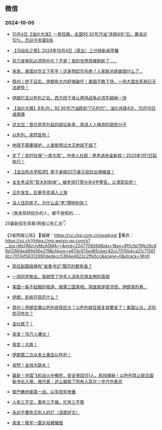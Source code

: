 ## 微信 
### 2024-10-05

+ [10月4日【油价大涨】一夜狂飙，全国95,92号汽油“连跌8毛”后，暴涨近10%，恐迎今年第8涨](https://mp.weixin.qq.com/s?__biz=MzI0NTU2MjA4NQ==&mid=2247549257&idx=2&sn=85e584f6a3d531fec9e9a368db7d3802&chksm=e8bb829b34a7b6cf285ca1ba191739d05c3482cf264740b32ab601bf84b69ba4035cfe16f89e&scene=0&xtrack=1#rd)

+ [【冯站长之家】2024年10月4日（周五）三分钟新闻早餐](https://mp.weixin.qq.com/s?__biz=MzA5OTQyMDgyOQ==&mid=2652724074&idx=1&sn=f03d9a56bc74f4689ddc3488e0df8d95&chksm=8a721db356b9f255a05bf554f7c98a98c093cf17e599ae9aef99c744b7e078e9cc8ff4844127&scene=0&xtrack=1#rd)

+ [风力发电机必须有叶片？不是！我的世界观被刷新了……](https://mp.weixin.qq.com/s?__biz=MTg1MjI3MzY2MQ==&mid=2652276181&idx=1&sn=78a71ceb87cff4168199a292507ad224&chksm=5c3816a0ae99881b6ef5b49d27b9029630f4e2ed0588ea66d2bf8578888d33fdefa9a4b19aed&scene=0&xtrack=1#rd)

+ [突发，美国对华又下死手！这是想赶尽杀绝？人家新总统做错什么了...](https://mp.weixin.qq.com/s?__biz=MzUxNjUxMTg3OA==&mid=2247647692&idx=2&sn=bbbffc27e10e77c31c1358b79490ffbd&chksm=f8326c0877893e040ebb1c82f5f243a578d0fefdc2a780bb6f4e90a2072f010f48186d43efab&scene=0&xtrack=1#rd)

+ [原创丨终于证实，伊朗有大内奸搞破坏！美国不敢下场，一场大国生死局已无法避免！](https://mp.weixin.qq.com/s?__biz=MzUxNjUxMTg3OA==&mid=2247647692&idx=1&sn=fba4dbe4dca2e2815d0e744b06df73f1&chksm=f8df43e9dd3e23d9e9dac8fc491ac76c1dfb3b239a0bbab7fddaa08f3f2eb7f4c777cc44a494&scene=0&xtrack=1#rd)

+ [伊朗打击以色列之后，西方终于承认两场战争必须先输掉一场](https://mp.weixin.qq.com/s?__biz=MjM5Njc3NDQ0Mg==&mid=2667132092&idx=1&sn=33fbf651535f031ad307c3bb4a9a5328&chksm=bc7b6a68685d10c1e0064432643d0a4d833a21b38a083483d062c38f837a84a6b0e85133f5a3&scene=0&xtrack=1#rd)

+ [【油价大降】8毛/升，92,95号汽油跌到“7元时代”，油价连跌4次，10月10日或再降](https://mp.weixin.qq.com/s?__biz=MzIwODg4MDM1NQ==&mid=2247514319&idx=1&sn=7634af003a8f0df13f4bd7ad9085bb17&chksm=96fca14da93873619f04e4458cc7dadc1083dc35f409a9a347d8802ae6b151f54ce9ae63b1b9&scene=0&xtrack=1#rd)

+ [这五位：昔日早早升起的政坛新星，竟成人人唾弃的腐败分子](https://mp.weixin.qq.com/s?__biz=MzI2NjU2MzI0Ng==&mid=2247506321&idx=1&sn=a32e2b9ff132fee335f56ae8035d2cf5&chksm=ebe44aaaecfab69c4f29d3d859b32c4700aab526cbcbd315246dd5c0eec86fb7c838a8fec186&scene=0&xtrack=1#rd)

+ [以色列，突然宣布！](https://mp.weixin.qq.com/s?__biz=MjI3Njc0NTk4MQ==&mid=2650413247&idx=1&sn=b82850f24f7c63f75db84e047e1a2153&chksm=b6b25032508993fda8bd6c63863c6e3906e48870b2cfebbc0850d95a14e9322a11431110508b&scene=0&xtrack=1#rd)

+ [地球不需要保护，人类能熬过大灭绝就不错了](https://mp.weixin.qq.com/s?__biz=MzU5MzcyMzc2OQ==&mid=2247792895&idx=1&sn=ae82c67da91b850d9bdf4f5619806abc&chksm=ff8843ec1caa2fb731967353e279bffc937a0f190d1702e1464d7c30c4046724e5c283e05bbc&scene=0&xtrack=1#rd)

+ [定了！农村社保“一夜大改”，中央人社部：养老退休金新规！2025年1月1日起执行！](https://mp.weixin.qq.com/s?__biz=MzI0MDgzODE1Mg==&mid=2247513157&idx=1&sn=27ac28070a1ff0c490db542479ca7189&chksm=e88b0fb8d4f4ecd6544bc66570c0b969e56efa3daa7c5aa57ec1376c2986f447100c6bdf04aa&scene=0&xtrack=1#rd)

+ [【法治热点早知道】男子身绑20万美元现钞出境被查！](https://mp.weixin.qq.com/s?__biz=MzAwNTMwNzA0OA==&mid=2652520557&idx=1&sn=043540d904b7851aa3c00712f50d72af&chksm=81c57ec3472fd3637e8d921093aec50cb97d5072d27f6ddf8c231c8a72a81168361f8889dd85&scene=0&xtrack=1#rd)

+ [女生考试写“意大利斜体”，被老师打零分并4字警告，认清现实吧！](https://mp.weixin.qq.com/s?__biz=Mzg5OTA5NjYwOA==&mid=2247527179&idx=1&sn=c675932ec4a795b2f2609824b979425c&chksm=c1bcf753d75815dd5e8a5f3fa347a69d30941d70ccce42b1ac168f1a049d781873da5fd97f86&scene=0&xtrack=1#rd)

+ [正在发生，巨量外资涌入上海](https://mp.weixin.qq.com/s?__biz=MzIxODgyOTA5NA==&mid=2247777428&idx=1&sn=28117eaea42fb634c1dd1d725b4c0860&chksm=966c8a69048df056647e50603b72d40874d892d5daa4d95f89a47b7039716fe03514a9f7a7dd&scene=0&xtrack=1#rd)

+ [没人住的房子，为什么会“老”得特别快？](https://mp.weixin.qq.com/s?__biz=MzA5NTk1MDMxMg==&mid=2653018939&idx=1&sn=8c9de1b4b8882a4a99a10245a3646ee2&chksm=8a7d94ab1446dbaa522d02f74bd75a6ff79fa755f9915c407f1eaf5190e1ce002c37311e06d1&scene=0&xtrack=1#rd)

+ [我发现研招办的人，都不放假的……




25最新招生简章/网报公告汇总👇

【3省网报公告】
📍福建：https://yz.chsi.com.cn/sswbgg/
📍重庆：https://yz.ch](https://mp.weixin.qq.com/s?__biz=MzI1MzUyMzA5MA==&mid=2247708568&idx=1&sn=9f5cfa79fb28c89e12664ed89d36e219&chksm=e87dc613ed85cbec42cc7010b4ca21c71561dcc7017ef56312990dedecc5394e4822c2ffe5cc&scene=0&xtrack=1#rd)

+ [现任副国级拥有“省委书记”履历的都有谁？](https://mp.weixin.qq.com/s?__biz=MzI2NjU2MzI0Ng==&mid=2247505979&idx=1&sn=dfb287d3233d5de550415983299d259c&chksm=eb7d7497babda224bd4627a59c2a972661cf6128df004da17fe1c818188749137a93e06d8f37&scene=0&xtrack=1#rd)

+ [一场同学聚会，我顿悟了中年人消失在朋友圈的真相](https://mp.weixin.qq.com/s?__biz=MjM5MDMyMzg2MA==&mid=2656142104&idx=1&sn=0d13490c070aec991e3f26a91284655b&chksm=bce28872d15241515484de16d9bfe9a0c5e477c60c2fee72c50e3cc67feb59effe8479d9cd1a&scene=0&xtrack=1#rd)

+ [美国一条不起眼的报道，披露三国真相，简直就是耍流氓，伊朗真的悬…](https://mp.weixin.qq.com/s?__biz=MzUxNjUxMTg3OA==&mid=2247647620&idx=2&sn=22575aee8aac52d29f4a6c5a92ddfd7a&chksm=f84de590bd53eb3feed7374e655458d5433e349aac710bac5fdb1dc408ab3e2780fc873baab0&scene=0&xtrack=1#rd)

+ [伊朗，到底在隐忍什么？](https://mp.weixin.qq.com/s?__biz=MzIwMzAwMzQxNw==&mid=2756736974&idx=1&sn=00c1b32765a3a28a6672e3663f402760&chksm=b6359e583df32ac2602b6025ceee08eb35aef61633ec90810f3c607c7c05f7912bd99a6dd549&scene=0&xtrack=1#rd)

+ [原创丨伊朗空袭以色列收获巨大？以色列疯狂报复就要来了！美国认怂，这形势可咋办？](https://mp.weixin.qq.com/s?__biz=MzUxNjUxMTg3OA==&mid=2247647620&idx=1&sn=a06ceceab96273c523c43ddf8ea4cfa8&chksm=f8fcc028b87d48359c1b5b156ea81a18f8ef990a920f42ae4c72507728394383771d52a6c7fd&scene=0&xtrack=1#rd)

+ [金价跌了！](https://mp.weixin.qq.com/s?__biz=MjM5NzQ5MTkyMA==&mid=2657997769&idx=2&sn=8f634bc41de467f554b40b4d6c52642d&chksm=bc5b73d5d16ad990f2aca29a0eeb1c8ba933a0563a395d18110e6a8043babb56e84ef2a08a2b&scene=0&xtrack=1#rd)

+ [突发！16万人爆仓！](https://mp.weixin.qq.com/s?__biz=MjI3Njc0NTk4MQ==&mid=2650413134&idx=1&sn=858c216cd6c5b4c12a1ef76a6c20b14f&chksm=b61de3f96e507241970d7d6b8c6906c9ad7ac5bbeb23617a56ada6b9b63e93a7211fd2e2367c&scene=0&xtrack=1#rd)

+ [突变！大跌！](https://mp.weixin.qq.com/s?__biz=MjM5MTM3NTMwNA==&mid=2661509440&idx=1&sn=6d6178d2bef86ec27cdbac00655ceb0a&chksm=bc461bac95ee76dea7fc8986e48b49c557ab375ca2e335c01e015ade3c411d47d7b1d155b0c9&scene=0&xtrack=1#rd)

+ [伊朗第二次从本土袭击以色列！](https://mp.weixin.qq.com/s?__biz=MjM5MTM3NTMwNA==&mid=2661509477&idx=1&sn=e6d5827a52424de64214a7e1ca811c93&chksm=bc290aab4df42522e35e5d78a7716de99ab09a8436cc0d4af88444874b17f043e92f05710935&scene=0&xtrack=1#rd)

+ [突然！全线大跳水！](https://mp.weixin.qq.com/s?__biz=MjI3Njc0NTk4MQ==&mid=2650413162&idx=1&sn=7bc83dc7d3264213d0d2da182004ef82&chksm=b63134a528e8bcfd0216fe8eee7025897dcb85588a2aca33661c34bb6980ddbc9a5a0379c2cf&scene=0&xtrack=1#rd)

+ [最新！中国飞机战火中撤侨，安全带回151人，航线揭秘！以色列禁止联合国秘书长入境，俄代表：这么做扇了所有人耳光！中方也表态](https://mp.weixin.qq.com/s?__biz=Mzg3NTA5MjkyNQ==&mid=2248369550&idx=1&sn=49d200d8c07587182f67ebc3117e6655&chksm=cccb96d1d250dc6c683367feba10ee6a89264f4cba8aed68d2932bf18eb1b9f92907d9417acd&scene=0&xtrack=1#rd)

+ [黎巴嫩地面第一战，以军损失惨重](https://mp.weixin.qq.com/s?__biz=MzA5OTk4NDYwMw==&mid=2651562896&idx=1&sn=f9dda907b7b531522f8438f73dc96960&chksm=8a7d4981362103460f5b1da87a05e6e0e9b6c4f02a41afde73c001b8483624782b1d2c53f17a&scene=0&xtrack=1#rd)

+ [人有三不交，事有三不做，忙有三不帮](https://mp.weixin.qq.com/s?__biz=MjM5MDc0NTY2OA==&mid=2651828517&idx=2&sn=aa886c03b3fae582afa64bcd3cd14364&chksm=bc82469b99a4f4e640bd9353104e6d3c6724fa42482b3944400923bcf40d39d82a082f460b2d&scene=0&xtrack=1#rd)

+ [永远不要吹灭别人的灯（深度好文）](https://mp.weixin.qq.com/s?__biz=MjM5MDc0NTY2OA==&mid=2651828517&idx=1&sn=530bf55a45e3b086d0e1e26372d7fd48&chksm=bc79a4c6ffadf531d5edecfff1242b1e9d8c71edcc5fc5a6b492d068dc0d2fa7df81c14ef06a&scene=0&xtrack=1#rd)

+ [突发！俄军一雷达站被摧毁](https://mp.weixin.qq.com/s?__biz=MjM5MzA0MTg2MA==&mid=2654504842&idx=2&sn=7c35dd7fc4efec7386d6e02dd07995f5&chksm=bcd2b461c49950a476834157655d4a25a4f336ead62044bfc6ecf110650e47338cd8561467af&scene=0&xtrack=1#rd)

